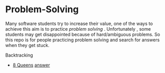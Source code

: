 # Problem-Solving

Many software students try to increase their value, one of the ways to achieve this aim is to practice _problem solving_ .
Unfortunately , some students may get disappointed because of hard/ambiguous problems. 
So this repo is for people practicing problem solving and search for answers when they get stuck.


Backtracking
-  [8 Queens](https://onlinejudge.org/index.php?option=com_onlinejudge&Itemid=8&page=show_problem&problem=691) [answer](https://github.com/amrfahmyy/Problem-Solving/blob/master/backtracking/8queens.cpp)
